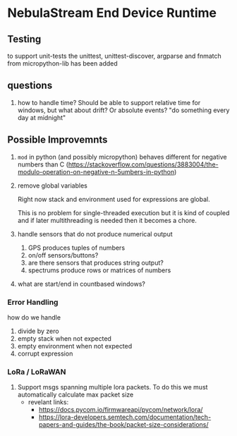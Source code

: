 # NebulaStream End Device Runtime

## Testing
to support unit-tests the unittest, unittest-discover, argparse and fnmatch from micropython-lib has been added


## questions
1. how to handle time?
   Should be able to support relative time for windows, but what about drift? Or absolute events? "do something every day at midnight"

## Possible Improvemnts

1. `mod` in python (and possibly micropython) behaves different for negative numbers than C (https://stackoverflow.com/questions/3883004/the-modulo-operation-on-negative-n-5umbers-in-python)

2. remove global variables
   
   Right now stack and environment used for expressions are global. 

   This is no problem for single-threaded execution but it is kind of coupled and if later multithreading is needed then it becomes a chore.


3. handle sensors that do not produce numerical output
   1. GPS produces tuples of numbers
   2. on/off sensors/buttons?
   3. are there sensors that produces string output?
   4. spectrums produce rows or matrices of numbers

4. what are start/end in countbased windows?

### Error Handling
how do we handle

1. divide by zero
2. empty stack when not expected
3. empty environment when not expected
4. corrupt expression

### LoRa / LoRaWAN
1. Support msgs spanning multiple lora packets. To do this we must automatically calculate max packet size
   - revelant links:
     - https://docs.pycom.io/firmwareapi/pycom/network/lora/
     - https://lora-developers.semtech.com/documentation/tech-papers-and-guides/the-book/packet-size-considerations/
  